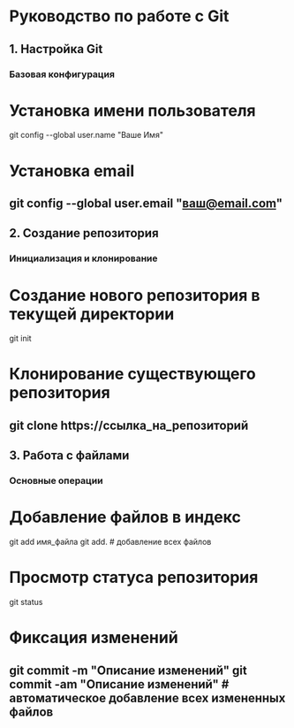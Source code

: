 # Руководство по работе с Git

## 1. Настройка Git
### Базовая конфигурация
# Установка имени пользователя
git config --global user.name "Ваше Имя"
# Установка email
git config --global user.email "ваш@email.com"
----
## 2. Создание репозитория
### Инициализация и клонирование
# Создание нового репозитория в текущей директории
git init
# Клонирование существующего репозитория
git clone https://ссылка_на_репозиторий
----
## 3. Работа с файлами
### Основные операции
# Добавление файлов в индекс
git add имя_файла
git add. # добавление всех файлов
# Просмотр статуса репозитория
git status
# Фиксация изменений
git commit -m "Описание изменений"
git commit -am "Описание изменений" # автоматическое добавление всех измененных файлов
----
